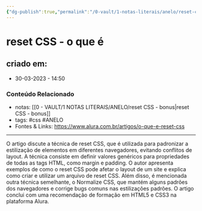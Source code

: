 ```yaml
---
{"dg-publish":true,"permalink":"/0-vault/1-notas-literais/anelo/reset-css-o-que-e/","tags":["css","ANELO"],"dgHomeLink":true,"dgShowLocalGraph":true,"dgShowFileTree":true,"dgEnableSearch":true}
---
```


# reset CSS - o que é

## criado em: 
-  30-03-2023 - 14:50

### Conteúdo Relacionado
- notas: [[0 - VAULT/1 NOTAS LITERAIS/ANELO/reset CSS - bonus\|reset CSS - bonus]]
- tags: #css #ANELO 
- Fontes & Links: https://www.alura.com.br/artigos/o-que-e-reset-css

---

O artigo discute a técnica de reset CSS, que é utilizada para padronizar a estilização de elementos em diferentes navegadores, evitando conflitos de layout. A técnica consiste em definir valores genéricos para propriedades de todas as tags HTML, como margin e padding. O autor apresenta exemplos de como o reset CSS pode afetar o layout de um site e explica como criar e utilizar um arquivo de reset CSS. Além disso, é mencionada outra técnica semelhante, o Normalize CSS, que mantém alguns padrões dos navegadores e corrige bugs comuns nas estilizações padrões. O artigo conclui com uma recomendação de formação em HTML5 e CSS3 na plataforma Alura.